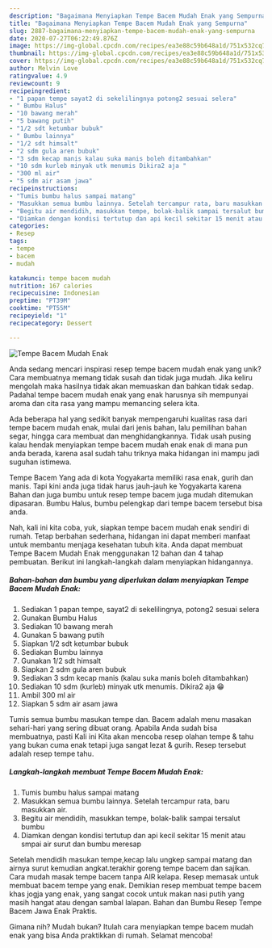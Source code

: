 ```yaml
---
description: "Bagaimana Menyiapkan Tempe Bacem Mudah Enak yang Sempurna"
title: "Bagaimana Menyiapkan Tempe Bacem Mudah Enak yang Sempurna"
slug: 2887-bagaimana-menyiapkan-tempe-bacem-mudah-enak-yang-sempurna
date: 2020-07-27T06:22:49.876Z
image: https://img-global.cpcdn.com/recipes/ea3e88c59b648a1d/751x532cq70/tempe-bacem-mudah-enak-foto-resep-utama.jpg
thumbnail: https://img-global.cpcdn.com/recipes/ea3e88c59b648a1d/751x532cq70/tempe-bacem-mudah-enak-foto-resep-utama.jpg
cover: https://img-global.cpcdn.com/recipes/ea3e88c59b648a1d/751x532cq70/tempe-bacem-mudah-enak-foto-resep-utama.jpg
author: Melvin Love
ratingvalue: 4.9
reviewcount: 9
recipeingredient:
- "1 papan tempe sayat2 di sekelilingnya potong2 sesuai selera"
- " Bumbu Halus"
- "10 bawang merah"
- "5 bawang putih"
- "1/2 sdt ketumbar bubuk"
- " Bumbu lainnya"
- "1/2 sdt himsalt"
- "2 sdm gula aren bubuk"
- "3 sdm kecap manis kalau suka manis boleh ditambahkan"
- "10 sdm kurleb minyak utk menumis Dikira2 aja "
- "300 ml air"
- "5 sdm air asam jawa"
recipeinstructions:
- "Tumis bumbu halus sampai matang"
- "Masukkan semua bumbu lainnya. Setelah tercampur rata, baru masukkan air."
- "Begitu air mendidih, masukkan tempe, bolak-balik sampai tersalut bumbu"
- "Diamkan dengan kondisi tertutup dan api kecil sekitar 15 menit atau smpai air surut dan bumbu meresap"
categories:
- Resep
tags:
- tempe
- bacem
- mudah

katakunci: tempe bacem mudah 
nutrition: 167 calories
recipecuisine: Indonesian
preptime: "PT39M"
cooktime: "PT55M"
recipeyield: "1"
recipecategory: Dessert

---
```



![Tempe Bacem Mudah Enak](https://img-global.cpcdn.com/recipes/ea3e88c59b648a1d/751x532cq70/tempe-bacem-mudah-enak-foto-resep-utama.jpg)

Anda sedang mencari inspirasi resep tempe bacem mudah enak yang unik? Cara membuatnya memang tidak susah dan tidak juga mudah. Jika keliru mengolah maka hasilnya tidak akan memuaskan dan bahkan tidak sedap. Padahal tempe bacem mudah enak yang enak harusnya sih mempunyai aroma dan cita rasa yang mampu memancing selera kita.

Ada beberapa hal yang sedikit banyak mempengaruhi kualitas rasa dari tempe bacem mudah enak, mulai dari jenis bahan, lalu pemilihan bahan segar, hingga cara membuat dan menghidangkannya. Tidak usah pusing kalau hendak menyiapkan tempe bacem mudah enak enak di mana pun anda berada, karena asal sudah tahu triknya maka hidangan ini mampu jadi suguhan istimewa.

Tempe Bacem Yang ada di kota Yogyakarta memiliki rasa enak, gurih dan manis. Tapi kini anda juga tidak harus jauh-jauh ke Yogyakarta karena Bahan dan juga bumbu untuk resep tempe bacem juga mudah ditemukan dipasaran. Bumbu Halus, bumbu pelengkap dari tempe bacem tersebut bisa anda.


Nah, kali ini kita coba, yuk, siapkan tempe bacem mudah enak sendiri di rumah. Tetap berbahan sederhana, hidangan ini dapat memberi manfaat untuk membantu menjaga kesehatan tubuh kita. Anda dapat membuat Tempe Bacem Mudah Enak menggunakan 12 bahan dan 4 tahap pembuatan. Berikut ini langkah-langkah dalam menyiapkan hidangannya.

<!--inarticleads1-->

##### Bahan-bahan dan bumbu yang diperlukan dalam menyiapkan Tempe Bacem Mudah Enak:

1. Sediakan 1 papan tempe, sayat2 di sekelilingnya, potong2 sesuai selera
1. Gunakan  Bumbu Halus
1. Sediakan 10 bawang merah
1. Gunakan 5 bawang putih
1. Siapkan 1/2 sdt ketumbar bubuk
1. Sediakan  Bumbu lainnya
1. Gunakan 1/2 sdt himsalt
1. Siapkan 2 sdm gula aren bubuk
1. Sediakan 3 sdm kecap manis (kalau suka manis boleh ditambahkan)
1. Sediakan 10 sdm (kurleb) minyak utk menumis. Dikira2 aja 😁
1. Ambil 300 ml air
1. Siapkan 5 sdm air asam jawa


Tumis semua bumbu masukan tempe dan. Bacem adalah menu masakan sehari-hari yang sering dibuat orang. Apabila Anda sudah bisa membuatnya, pasti Kali ini Kita akan mencoba resep olahan tempe &amp; tahu yang bukan cuma enak tetapi juga sangat lezat &amp; gurih. Resep tersebut adalah resep tempe tahu. 

<!--inarticleads2-->

##### Langkah-langkah membuat Tempe Bacem Mudah Enak:

1. Tumis bumbu halus sampai matang
1. Masukkan semua bumbu lainnya. Setelah tercampur rata, baru masukkan air.
1. Begitu air mendidih, masukkan tempe, bolak-balik sampai tersalut bumbu
1. Diamkan dengan kondisi tertutup dan api kecil sekitar 15 menit atau smpai air surut dan bumbu meresap


Setelah mendidih masukan tempe,kecap lalu ungkep sampai matang dan airnya surut kemudian angkat.terakhir goreng tempe bacem dan sajikan. Cara mudah masak tempe bacem tanpa AIR kelapa. Resep memasak untuk membuat bacem tempe yang enak. Demikian resep membuat tempe bacem khas jogja yang enak, yang sangat cocok untuk makan nasi putih yang masih hangat atau dengan sambal lalapan. Bahan dan Bumbu Resep Tempe Bacem Jawa Enak Praktis. 

Gimana nih? Mudah bukan? Itulah cara menyiapkan tempe bacem mudah enak yang bisa Anda praktikkan di rumah. Selamat mencoba!
